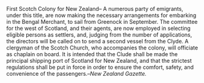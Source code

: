 First Scotch Colony for New Zealand– A
                    numerous party of emigrants, under this title, are now making the necessary
                    arrangements for embarking in the Bengal Merchant, to sail from
                    Greenock in September. The committee for the west of Scotland, and their agents, are now employed in selecting eligible persons as
                    settlers, and, judging from the number of applications, the directors will
                    be called on to send a second vessel from the Clyde. A clergyman of the Scotch Church, who accompanies the colony, will officiate as
                    chaplain on board. It is intended that the Clude shall be made
                    the principal shipping port of Scotland for New Zealand, and that the
                    strictest regulations shall be put in force in order to ensure the comfort,
                    safety, and convenience of the passengers.–*New
                        Zealand Gazette.*